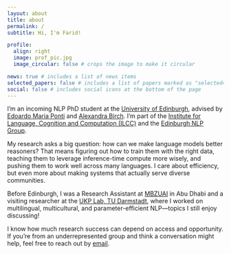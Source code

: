 ```yaml
---
layout: about
title: about
permalink: /
subtitle: Hi, I'm Farid! 

profile:
  align: right
  image: prof_pic.jpg
  image_circular: false # crops the image to make it circular

news: true # includes a list of news items
selected_papers: false # includes a list of papers marked as "selected={true}"
social: false # includes social icons at the bottom of the page
---
```

I’m an incoming NLP PhD student at the [University of Edinburgh](https://www.ed.ac.uk/), advised by [Edoardo Maria Ponti](https://ducdauge.github.io/) and [Alexandra Birch](https://people.inf.ed.ac.uk/Alexandra_Birch-Mayne.html). I’m part of the [Institute for Language, Cognition and Computation (ILCC)](https://informatics.ed.ac.uk/ilcc) and the [Edinburgh NLP Group](https://edinburghnlp.inf.ed.ac.uk/).

My research asks a big question: how can we make language models better reasoners? That means figuring out how to train them with the right data, teaching them to leverage inference-time compute more wisely, and pushing them to work well across many languages. I care about efficiency, but even more about making systems that actually serve diverse communities.

Before Edinburgh, I was a Research Assistant at [MBZUAI](https://mbzuai.ac.ae/) in Abu Dhabi and a visiting researcher at the [UKP Lab, TU Darmstadt](https://www.informatik.tu-darmstadt.de/ukp), where I worked on multilingual, multicultural, and parameter-efficient NLP—topics I still enjoy discussing!

I know how much research success can depend on access and opportunity. If you’re from an underrepresented group and think a conversation might help, feel free to reach out by [email](mailto:farid.adilazuarda@ed.ac.uk).


<!-- I will join the [ILCC at the University of Edinburgh](https://web.inf.ed.ac.uk/ilcc) this fall! -->